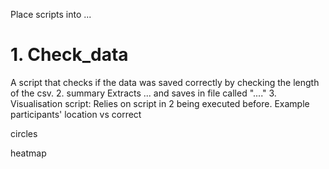 Place scripts into ...
# 1. Check_data
A script that checks if the data was saved correctly by checking the length of the csv.
2. summary 
Extracts ... and saves in file called "...." 
3. Visualisation script: 
Relies on script in 2 being executed before.
Example participants' location vs correct

circles 

heatmap 
